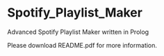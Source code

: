 # Spotify_Playlist_Maker
Advanced Spotify Playlist Maker written in Prolog <br>

Please download README.pdf for more information. 
